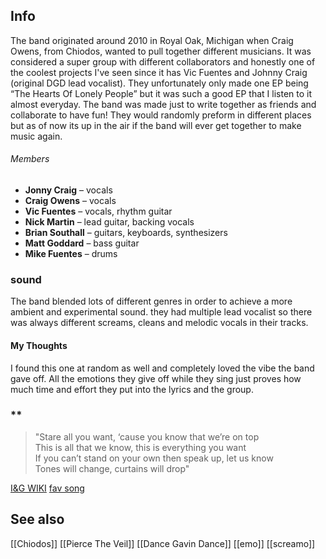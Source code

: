 ## Info
The band originated around 2010 in Royal Oak, Michigan when Craig Owens, from Chiodos, wanted to pull together different musicians. It was considered a super group with different collaborators and honestly one of the coolest projects I've seen since it has Vic Fuentes and Johnny Craig (original DGD lead vocalist). They unfortunately only made one EP being “The Hearts Of Lonely People” but it was such a good EP that I listen to it almost everyday. The band was made just to write together as friends and collaborate to have fun! They would randomly preform in different places but as of now its up in the air if the band will ever get together to make music again.
###### Members
* **Jonny Craig** – vocals
* **Craig Owens** – vocals
* **Vic Fuentes** – vocals, rhythm guitar
* **Nick Martin** – lead guitar, backing vocals
* **Brian Southall** – guitars, keyboards, synthesizers
* **Matt Goddard** – bass guitar
* **Mike Fuentes** – drums
### sound
The band blended lots of different genres in order to achieve a more ambient and experimental sound. they had multiple lead vocalist so there was always different screams, cleans and melodic vocals in their tracks.
#### My Thoughts
I found this one at random as well and completely loved the vibe the band gave off. All the emotions they give off while they sing just proves how much time and effort they put into the lyrics and the group.
### **

> "Stare all you want, ‘cause you know that we’re on top  
This is all that we know, this is everything you want  
If you can’t stand on your own then speak up, let us know  
Tones will change, curtains will drop"

[I&G WIKI](https://en.wikipedia.org/wiki/Isles_%26_Glaciers)
[fav song](https://genius.com/Isles-and-glaciers-clush-lyrics)
## See also
[[Chiodos]]
[[Pierce The Veil]]
[[Dance Gavin Dance]]
[[emo]]
[[screamo]]